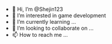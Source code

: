 - 👋 Hi, I’m @Shejin123
- 👀 I’m interested in game development
- 🌱 I’m currently learning ...
- 💞️ I’m looking to collaborate on ...
- 📫 How to reach me ...

<!---
Shejin123/Shejin123 is a ✨ special ✨ repository because its `README.md` (this file) appears on your GitHub profile.
You can click the Preview link to take a look at your changes.
--->
